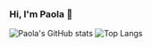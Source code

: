 ### Hi, I'm Paola 👋

![Paola's GitHub stats](https://github-readme-stats.vercel.app/api?username=paolabc&show_icons=true&theme=radical)
![Top Langs](https://github-readme-stats.vercel.app/api/top-langs/?username=paolabc&layout=compact&langs_count=7&theme=dracula)
